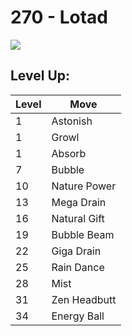 # 270 - Lotad
![][270]

## Level Up:

Level | Move
---   | ---
  1   | Astonish
  1   | Growl
  1   | Absorb
  7   | Bubble
 10   | Nature Power
 13   | Mega Drain
 16   | Natural Gift
 19   | Bubble Beam
 22   | Giga Drain
 25   | Rain Dance
 28   | Mist
 31   | Zen Headbutt
 34   | Energy Ball



[270]: /img/pokemon/270.png
